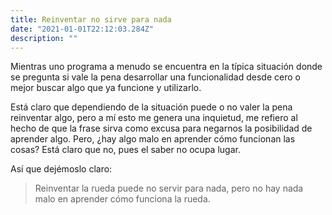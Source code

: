 ```yaml
---
title: Reinventar no sirve para nada
date: "2021-01-01T22:12:03.284Z"
description: ""
---
```


Mientras uno programa a menudo se encuentra en la típica situación donde se pregunta si vale la pena desarrollar una funcionalidad desde cero o mejor buscar algo que ya funcione y utilizarlo.

Está claro que dependiendo de la situación puede o no valer la pena reinventar algo, pero a mí esto me genera una inquietud, me refiero al hecho de que la frase sirva como excusa para negarnos la posibilidad de aprender algo. Pero, ¿hay algo malo en aprender cómo funcionan las cosas? Está claro que no, pues el saber no ocupa lugar.

Así que dejémoslo claro:

> Reinventar la rueda puede no servir para nada, pero no hay nada malo en aprender cómo funciona la rueda.

